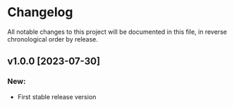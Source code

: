 # Changelog

All notable changes to this project will be documented in this file,
in reverse chronological order by release.

## v1.0.0 [2023-07-30]

### New:
* First stable release version
